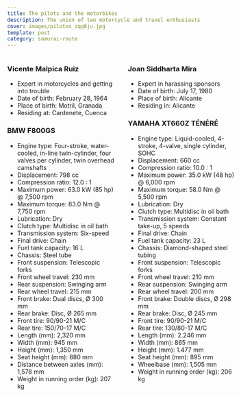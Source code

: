 ```yaml
---
title: The pilots and the motorbikes
description: The union of two motorcycle and travel enthusiasts
cover: images/pilotos_zqq8ju.jpg
template: post
category: samurai-route
---
```


<style>
.wrapper {
  display: grid;
  grid-template-columns: 50% 50%;
  grid-gap: 30px;
}
</style>

<div class="wrapper">
  <div>
    <h3>Vicente Malpica Ruiz</h3>
    <ul>
      <li>Expert in motorcycles and getting into trouble</li>
      <li>Date of birth: February 28, 1964</li>
      <li>Place of birth: Motril, Granada</li>
      <li>Residing at: Cardenete, Cuenca</li>
    </ul>
    <h3>BMW F800GS</h3>
    <ul>
      <li>Engine type: Four-stroke, water-cooled, in-line twin-cylinder, four valves per cylinder, twin overhead camshafts</li>
      <li>Displacement: 798 cc</li>
      <li>Compression ratio: 12.0 : 1</li>
      <li>Maximum power: 63.0 kW (85 hp) @ 7,500 rpm</li>
      <li>Maximum torque: 83.0 Nm @ 7,750 rpm</li>
      <li>Lubrication: Dry</li>
      <li>Clutch type: Multidisc in oil bath</li>
      <li>Transmission system: Six-speed</li>
      <li>Final drive: Chain</li>
      <li>Fuel tank capacity: 16 L</li>
      <li>Chassis: Steel tube</li>
      <li>Front suspension: Telescopic forks</li>
      <li>Front wheel travel: 230 mm</li>
      <li>Rear suspension: Swinging arm</li>
      <li>Rear wheel travel: 215 mm</li>
      <li>Front brake: Dual discs, Ø 300 mm</li>
      <li>Rear brake: Disc, Ø 265 mm</li>
      <li>Front tire: 90/90-21 M/C</li>
      <li>Rear tire: 150/70-17 M/C</li>
      <li>Length (mm): 2,320 mm</li>
      <li>Width (mm): 945 mm</li>
      <li>Height (mm): 1,350 mm</li>
      <li>Seat height (mm): 880 mm</li>
      <li>Distance between axles (mm): 1,578 mm</li>
      <li>Weight in running order (kg): 207 kg</li>
    </ul>
  </div>
  <div>
    <h3>Joan Siddharta Mira</h3>
    <ul>
      <li>Expert in harassing sponsors</li>
      <li>Date of birth: July 17, 1980</li>
      <li>Place of birth: Alicante</li>
      <li>Residing in: Alicante</li>
    </ul>
    <h3>YAMAHA XT660Z TÉNÉRÉ</h3>
    <ul>
      <li>Engine type: Liquid-cooled, 4-stroke, 4-valve, single cylinder, SOHC</li>
      <li>Displacement: 660 cc</li>
      <li>Compression ratio: 10.0 : 1</li>
      <li>Maximum power: 35.0 kW (48 hp) @ 6,000 rpm</li>
      <li>Maximum torque: 58.0 Nm @ 5,500 rpm</li>
      <li>Lubrication: Dry</li>
      <li>Clutch type: Multidisc in oil bath</li>
      <li>Transmission system: Constant take-up, 5 speeds</li>
      <li>Final drive: Chain</li>
      <li>Fuel tank capacity: 23 L</li>
      <li>Chassis: Diamond-shaped steel tubing</li>
      <li>Front suspension: Telescopic forks</li>
      <li>Front wheel travel: 210 mm</li>
      <li>Rear suspension: Swinging arm</li>
      <li>Rear wheel travel: 200 mm</li>
      <li>Front brake: Double discs, Ø 298 mm</li>
      <li>Rear brake: Disc, Ø 245 mm</li>
      <li>Front tire: 90/90-21 M/C</li>
      <li>Rear tire: 130/80-17 M/C</li>
      <li>Length (mm): 2.246 mm</li>
      <li>Width (mm): 865 mm</li>
      <li>Height (mm): 1.477 mm</li>
      <li>Seat height (mm): 895 mm</li>
      <li>Wheelbase (mm): 1,505 mm</li>
      <li>Weight in running order (kg): 206 kg</li>
    </ul>
  </div>
</div>

